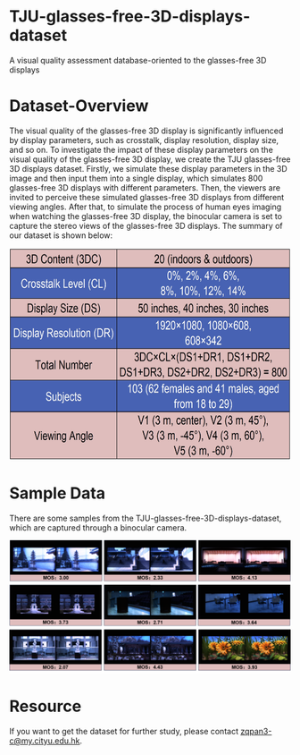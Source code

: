 # TJU-glasses-free-3D-displays-dataset
A visual quality assessment database-oriented to the glasses-free 3D displays
# Dataset-Overview
The visual quality of the glasses-free 3D display is significantly influenced by display parameters, such as crosstalk, display resolution, display size, and so on. To investigate the impact of these display parameters on the visual quality of the glasses-free 3D display, we create the TJU glasses-free 3D displays dataset. Firstly, we simulate these display parameters in the 3D image and then input them into a single display, which simulates 800 glasses-free 3D displays with different parameters. Then, the viewers are invited to perceive these simulated glasses-free 3D displays from different viewing angles. After that, to simulate the process of human eyes imaging when watching the glasses-free 3D display, the binocular camera is set to capture the stereo views of the glasses-free 3D displays. The summary of our dataset is shown below:
<p align="center">
  <img src="images/sheet.jpg" alt="dataset sheet" width="680" height="380" />
</p>

# Sample Data
There are some samples from the TJU-glasses-free-3D-displays-dataset, which are captured through a binocular camera. 
<p align="center">
  <img src="images/sampledata.png" alt="sampledata" />
</p>

# Resource
If you want to get the dataset for further study, please contact zqpan3-c@my.cityu.edu.hk.
